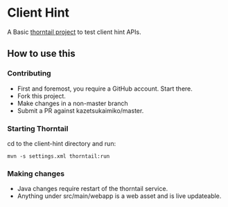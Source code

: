 # Client Hint #
A Basic [thorntail project](https://thorntail.io/) to test client hint APIs.

## How to use this ##

### Contributing
* First and foremost, you require a GitHub account. Start there.
* Fork this project.
* Make changes in a non-master branch
* Submit a PR against kazetsukaimiko/master.

### Starting Thorntail

cd to the client-hint directory and run:
```
mvn -s settings.xml thorntail:run
```

### Making changes

* Java changes require restart of the thorntail service. 
* Anything under src/main/webapp is a web asset and is live updateable.

